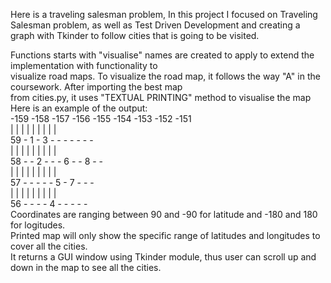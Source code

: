 Here is a traveling salesman problem,
In this project I focused on Traveling Salesman problem, as well as Test Driven Development and creating a graph with Tkinder
to follow cities that is going to be visited.


Functions starts with "visualise" names are created to apply to extend the implementation with functionality to  
visualize road maps. To visualize the road map, it follows the way "A" in the coursework. After importing the best map    
from cities.py, it uses "TEXTUAL PRINTING" method to visualise the map  
Here is an example of the output:  
     -159 -158 -157 -156 -155 -154 -153 -152 -151  
       |    |    |    |    |    |    |    |    |  
59   - 1  - 3  -    -    -    -   -    -    -  
       |    |    |    |    |    |    |    |    |  
58   -    - 2  -    -    - 6  -   -  8 -    -  
       |    |    |    |    |    |    |    |    |  
57   -    -     -    -    - 5  - 7  -    -   -  
       |    |    |    |    |    |    |    |    |  
56   -    -    -    - 4  -    -    -   -    -  
Coordinates are ranging between 90 and -90 for latitude and -180 and 180 for logitudes.  
Printed map will only show the specific range of latitudes and longitudes to cover all the cities.  
It returns a GUI window using Tkinder module, thus user can scroll up and down in the map to see all the cities.   


